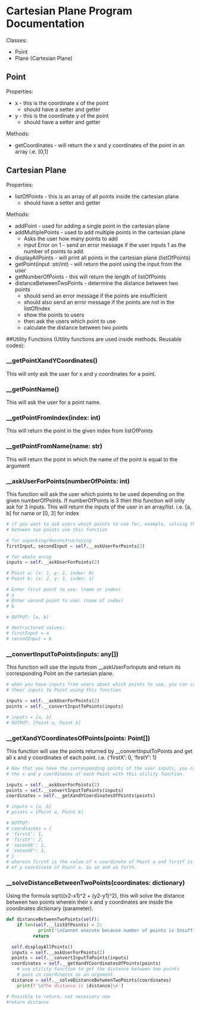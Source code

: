 # Cartesian Plane Program Documentation

Classes:

- Point
- Plane (Cartesian Plane)

## Point

Properties:

- x - this is the coordinate x of the point
    - should have a setter and getter
- y - this is the coordinate y of the point
    - should have a setter and getter

Methods: 

- getCoordinates - will return the x and y coordinates of the point in an array i.e. [0,1]

## **Cartesian Plane**

Properties:

- listOfPoints - this is an array of all points inside the cartesian plane
    - should have a setter and getter

Methods: 

- addPoint - used for adding a single point in the cartesian plane
- addMultiplePoints - used to add multiple points in the cartesian plane
    - Asks the user how many points to add
    - input Error on 1 - send an error message if the user inputs 1 as the number of points to add.
- displayAllPoints - will print all points in the cartesian plane (listOfPoints)
- getPoint(input :str/int) - will return the point using the input from the user
- getNumberOfPoints - this will return the length of listOfPoints
- distanceBetweenTwoPoints - determine the distance between two points
    - should send an error message if the points are insufficient
    - should also send an error message if the points are not in the listOfIndex
    - show the points to users
    - then ask the users which point to use
    - calculate the distance between two points
    

##Utility Functions
(Utility functions are used inside methods. Reusable codes): 

### __getPointXandYCoordinates()
This will only ask the user for x and y coordinates for a point.

### __getPointName()
This will ask the user for a point name.


### __getPointFromIndex(index: int)
This will return the point in the given index from listOfPoints


### __getPointFromName(name: str)
This will return the point in which the name of the point is equal to the argument

### __askUserForPoints(numberOfPoints: int)
This function will ask the user which points to be used depending on the given numberOfPoints. If numberOfPoints is 3 then this function will only ask for 3 inputs. This will return the inputs of the user in an array/list. i.e. [a, b] for name or [0, 3] for index

```python
# if you want to ask users which points to use for, example, solving the distance
# between two points use this function

# for unpacking/deconstructuring
firstInput, secondInput = self.__askUserForPoints(2)

# for whole array
inputs = self.__askUserForPoints(2)

# Point a: (x: 1, y: 2, index: 0)
# Point b: (x: 2, y: 3, index: 1)

# Enter first point to use: (name or index)
# a
# Enter second point to use: (name of index)
# b

# OUTPUT: [a, b]

# destructured values:
# firstInput = a
# secondInput = b
```

### __convertInputToPoints(inputs: any[])
This function will use the inputs from __askUserForInputs and return its corresponding Point on the cartesian plane.

```python
# when you have inputs from users about which points to use, you can convert
# their inputs to Point using this function

inputs = self.__askUserForPoints(2)
points = self.__convertInputToPoints(inputs)

# inputs = [a, b]
# OUTPUT: [Point a, Point b]
```

### __getXandYCoordinatesOfPoints(points: Point[])
This function will use the points returned by __convertInputToPoints and get all x and y coordinates of each point. i.e. {’firstX’: 0, ‘firstY’: 1}

```python
# Now that you have the corresponding points of the user inputs, you can get 
# the x and y coordinates of each Point with this utility function.

inputs = self.__askUserForPoints(2)
points = self.__convertInputToPoints(inputs)
coordinates = self.__getXandYCoordinatesOfPoints(points)

# inputs = [a, b]
# points = [Point a, Point b]

# OUTPUT:
# coordinates = {
# 'firstX': 1,
# 'firstY': 2,
# 'secondX': 2,
# 'secondY': 3,
# }
# wherein firstX is the value of x coordinate of Point a and firstY is the value
# of y coordinate of Point a. So on and so forth.
```

### __solveDistanceBetweenTwoPoints(coordinates: dictionary)
Using the formula sqrt((x2-x1)^2 + (y2-y1)^2), this will solve the distance between two points wherein their x and y coordinates are inside the coordinates dictionary (parameter).

```python
def distanceBetweenTwoPoints(self):
	if len(self.__listOfPoints) < 2:
			print('\nCannot execute because number of points is Insufficient\n')
		  return

  self.displayAllPoints()
  inputs = self.__askUserForPoints(2)
  points = self.__convertInputToPoints(inputs)
  coordinates = self.__getXandYCoordinatesOfPoints(points)
	# use utility function to get the distance between two points 
	# pass in coordinates as an argument
  distance = self.__solveDistanceBetweenTwoPoints(coordinates)
	print(f'\nThe distance is {distance}\n')

# Possible to return, not necessary now
#return distance
```
